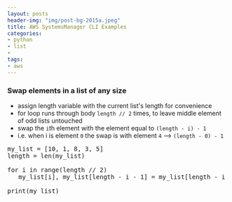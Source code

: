 ```yaml
---
layout: posts
header-img: "img/post-bg-2015a.jpeg"
title: AWS SystemsManager CLI Examples
categories:
- python
- list
- 
tags:
- aws
---
```

### Swap elements in a list of any size
 * assign length variable with the current list's length for convenience
 * for loop runs through body `length // 2` times, to leave middle element of odd lists untouched 
 * swap the `i`th element with the element equal to `(length - i) - 1`
 * i.e. when i is element `0` the swap is with element `4` --> `(length - 0) - 1`
<pre>
my_list = [10, 1, 8, 3, 5]
length = len(my_list)

for i in range(length // 2)
   my_list[i], my_list[length - i - 1] = my_list[length - i - 1], my_list[i]
   
print(my_list)
</pre>
